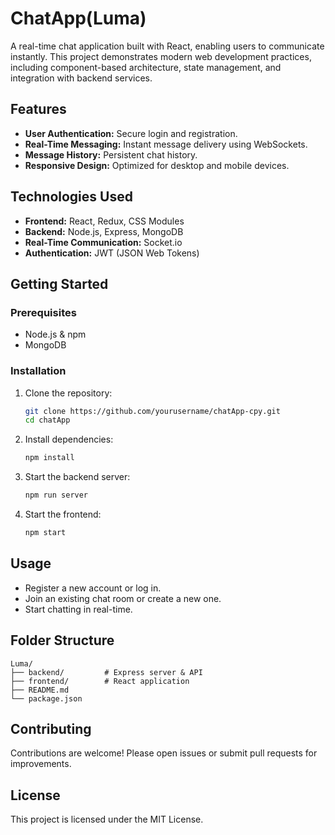 # ChatApp(Luma)

A real-time chat application built with React, enabling users to communicate instantly. This project demonstrates modern web development practices, including component-based architecture, state management, and integration with backend services.

## Features

- **User Authentication:** Secure login and registration.
- **Real-Time Messaging:** Instant message delivery using WebSockets.
- **Message History:** Persistent chat history.
- **Responsive Design:** Optimized for desktop and mobile devices.

## Technologies Used

- **Frontend:** React, Redux, CSS Modules
- **Backend:** Node.js, Express, MongoDB
- **Real-Time Communication:** Socket.io
- **Authentication:** JWT (JSON Web Tokens)

## Getting Started

### Prerequisites

- Node.js & npm
- MongoDB

### Installation

1. Clone the repository:
    ```bash
    git clone https://github.com/yourusername/chatApp-cpy.git
    cd chatApp
    ```
2. Install dependencies:
    ```bash
    npm install
    ```
3. Start the backend server:
    ```bash
    npm run server
    ```
4. Start the frontend:
    ```bash
    npm start
    ```

## Usage

- Register a new account or log in.
- Join an existing chat room or create a new one.
- Start chatting in real-time.

## Folder Structure

```
Luma/
├── backend/         # Express server & API
├── frontend/        # React application
├── README.md
└── package.json
```

## Contributing

Contributions are welcome! Please open issues or submit pull requests for improvements.

## License

This project is licensed under the MIT License.

